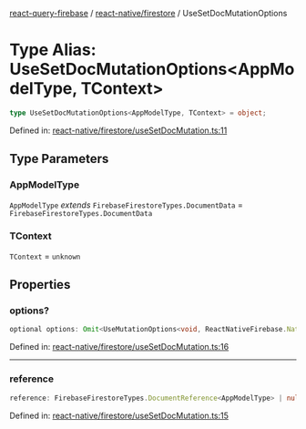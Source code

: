 [react-query-firebase](../../../modules.md) / [react-native/firestore](../index.md) / UseSetDocMutationOptions

# Type Alias: UseSetDocMutationOptions\<AppModelType, TContext\>

```ts
type UseSetDocMutationOptions<AppModelType, TContext> = object;
```

Defined in: [react-native/firestore/useSetDocMutation.ts:11](https://github.com/vpishuk/react-query-firebase/blob/10e2945f75363a784c3dfc0e90b9f7a489dcc848/react-native/firestore/useSetDocMutation.ts#L11)

## Type Parameters

### AppModelType

`AppModelType` *extends* `FirebaseFirestoreTypes.DocumentData` = `FirebaseFirestoreTypes.DocumentData`

### TContext

`TContext` = `unknown`

## Properties

### options?

```ts
optional options: Omit<UseMutationOptions<void, ReactNativeFirebase.NativeFirebaseError, UseSetDocMutationValues<AppModelType>, TContext>, "mutationFn" | "mutationKey">;
```

Defined in: [react-native/firestore/useSetDocMutation.ts:16](https://github.com/vpishuk/react-query-firebase/blob/10e2945f75363a784c3dfc0e90b9f7a489dcc848/react-native/firestore/useSetDocMutation.ts#L16)

***

### reference

```ts
reference: FirebaseFirestoreTypes.DocumentReference<AppModelType> | null;
```

Defined in: [react-native/firestore/useSetDocMutation.ts:15](https://github.com/vpishuk/react-query-firebase/blob/10e2945f75363a784c3dfc0e90b9f7a489dcc848/react-native/firestore/useSetDocMutation.ts#L15)
